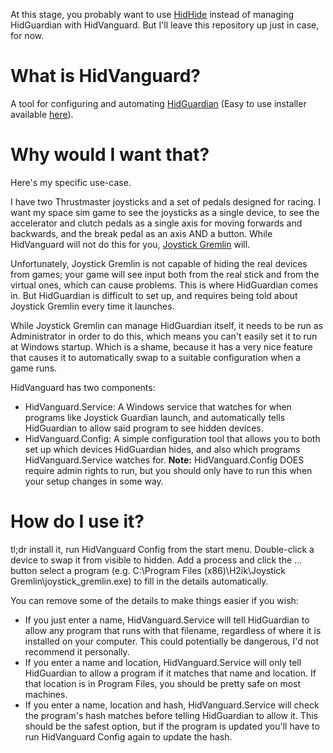 At this stage, you probably want to use [HidHide](https://github.com/ViGEm/HidHide) instead of managing HidGuardian with HidVanguard. But I'll leave this repository up just in case, for now.

# What is HidVanguard?
A tool for configuring and automating [HidGuardian](https://github.com/ViGEm/HidGuardian) (Easy to use installer available [here](https://inputmapper.com/downloads/download/5-tools/76-inputmapper-hidguardian)).

# Why would I want that?
Here's my specific use-case.

I have two Thrustmaster joysticks and a set of pedals designed for racing. I want my space sim game to see the joysticks as a single device, to see the accelerator and clutch pedals as a single axis for moving forwards and backwards, and the break pedal as an axis AND a button. While HidVanguard will not do this for you, [Joystick Gremlin](https://whitemagic.github.io/JoystickGremlin/) will.

Unfortunately, Joystick Gremlin is not capable of hiding the real devices from games; your game will see input both from the real stick and from the virtual ones, which can cause problems. This is where HidGuardian comes in. But HidGuardian is difficult to set up, and requires being told about Joystick Gremlin every time it launches.

While Joystick Gremlin can manage HidGuardian itself, it needs to be run as Administrator in order to do this, which means you can't easily set it to run at Windows startup. Which is a shame, because it has a very nice feature that causes it to automatically swap to a suitable configuration when a game runs.

HidVanguard has two components:
* HidVanguard.Service: A Windows service that watches for when programs like Joystick Guardian launch, and automatically tells HidGuardian to allow said program to see hidden devices.
* HidVanguard.Config: A simple configuration tool that allows you to both set up which devices HidGuardian hides, and also which programs HidVanguard.Service watches for. **Note:** HidVanguard.Config DOES require admin rights to run, but you should only have to run this when your setup changes in some way.

# How do I use it?
tl;dr install it, run HidVanguard Config from the start menu. Double-click a device to swap it from visible to hidden. Add a process and click the ... button select a program (e.g. C:\Program Files (x86)\H2ik\Joystick Gremlin\joystick_gremlin.exe) to fill in the details automatically.

You can remove some of the details to make things easier if you wish:

* If you just enter a name, HidVanguard.Service will tell HidGuardian to allow any program that runs with that filename, regardless of where it is installed on your computer. This could potentially be dangerous, I'd not recommend it personally.
* If you enter a name and location, HidVanguard.Service will only tell HidGuardian to allow a program if it matches that name and location. If that location is in Program Files, you should be pretty safe on most machines.
* If you enter a name, location and hash, HidVanguard.Service will check the program's hash matches before telling HidGuardian to allow it. This should be the safest option, but if the program is updated you'll have to run HidVanguard Config again to update the hash.
